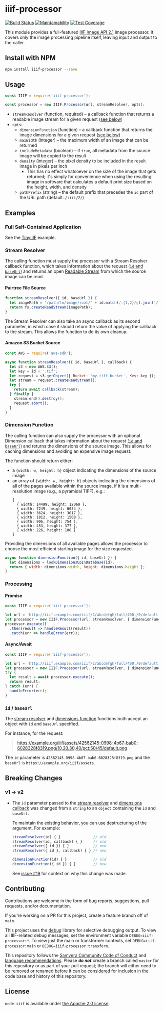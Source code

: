 # iiif-processor

[![Build Status](https://circleci.com/gh/samvera/node-iiif.svg?style=svg)](https://circleci.com/gh/samvera/node-iiif)
[![Maintainability](https://api.codeclimate.com/v1/badges/b5da41e405f8c020c273/maintainability)](https://codeclimate.com/github/samvera/node-iiif/maintainability)
[![Test Coverage](https://coveralls.io/repos/github/samvera/node-iiif/badge.svg)](https://coveralls.io/github/samvera/node-iiif)

This module provides a full-featured [IIIF Image API 2.1](https://iiif.io/api/image/2.1/) image processor. It covers only the image processing pipeline itself, leaving input and output to the caller.

## Install with NPM

```sh
npm install iiif-processor --save
```

## Usage

```javascript
const IIIF = require('iiif-processor');

const processor = new IIIF.Processor(url, streamResolver, opts);
```

* `streamResolver` (function, required) – a callback function that returns a readable image stream for a given request ([see below](#stream-resolver))
* `opts`:
  * `dimensionFunction` (function) – a callback function that returns the image dimensions for a given request ([see below](#dimension-function))
  * `maxWidth` (integer) – the maximum width of an image that can be returned
  * `includeMetadata` (boolean) – if `true`, all metadata from the source image will be copied to the result
  * `density` (integer) – the pixel density to be included in the result image in pixels per inch
    * This has no effect whatsoever on the size of the image that gets returned; it's simply for convenience when using
      the resulting image in software that calculates a default print size based on the height, width, and density
  * `pathPrefix` (string) – the default prefix that precedes the `id` part of the URL path (default: `/iiif/2/`)

## Examples

### Full Self-Contained Application

See the [TinyIIIF](./examples/tiny-iiif/README.md) example.

### Stream Resolver

The calling function must supply the processor with a Stream Resolver callback
function, which takes information about the request [(`id` and `baseUrl`)](#id--baseurl) and returns an open
[Readable Stream](https://nodejs.org/api/stream.html#stream_class_stream_readable) from which the source image can be read.

#### Pairtree File Source

```javascript
function streamResolver({ id, baseUrl }) {
  let imagePath = '/path/to/image/root/' + id.match(/.{1,2}/g).join('/') + '/image.tif';
  return fs.createReadStream(imagePath);
}
```

The Stream Resolver can also take an async callback as its second parameter, in which
case it should return the value of applying the callback to the stream. This allows
the function to do its own cleanup.

#### Amazon S3 Bucket Source

```javascript
const AWS = require('aws-sdk');

async function streamResolver({ id, baseUrl }, callback) {
  let s3 = new AWS.S3();
  let key = id + '.tif';
  let request = s3.getObject({ Bucket: 'my-tiff-bucket', Key: key });
  let stream = request.createReadStream();
  try {
    return await callback(stream);
  } finally {
    stream.end().destroy();
    request.abort();
  }
}
```

### Dimension Function

The calling function can also supply the processor with an optional Dimension callback that takes information about the request [(`id` and `baseUrl`)](#id--baseurl) and returns the dimensions of the source image. This allows for caching dimensions and avoiding an expensive image request.

The function should return either:

* a `{width: w, height: h}` object indicating the dimensions of the source image
* an array of `{width: w, height: h}` objects indicating the dimensions of all of the pages available within the source image, if it is a multi-resolution image (e.g., a pyramidal TIFF), e.g.:
  ```
  [
    { width: 14499, height: 12069 },
    { width: 7249, height: 6034 },
    { width: 3624, height: 3017 },
    { width: 1812, height: 1508 },
    { width: 906, height: 754 },
    { width: 453, height: 377 },
    { width: 226, height: 188 }
  ]
  ```

Providing the dimensions of all available pages allows the processor to choose the most efficient starting image for the size requested.

```javascript
async function dimensionFunction({ id, baseUrl }) {
  let dimensions = lookDimensionsUpInDatabase(id);
  return { width: dimensions.width, height: dimensions.height };
}
```

### Processing

#### Promise
```javascript
const IIIF = require('iiif-processor');

let url = 'http://iiif.example.com/iiif/2/abcdefgh/full/400,/0/default.jpg'
let processor = new IIIF.Processor(url, streamResolver, { dimensionFunction });
processor.execute()
  .then(result => handleResult(result))
  .catch(err => handleError(err));
```

#### Async/Await
```javascript
const IIIF = require('iiif-processor');

let url = 'http://iiif.example.com/iiif/2/abcdefgh/full/400,/0/default.jpg'
let processor = new IIIF.Processor(url, streamResolver, { dimensionFunction });
try {
  let result = await processor.execute();
  return result;
} catch (err) {
  handleError(err);
}
```

### `id` / `baseUrl`

The [stream resolver](#stream-resolver) and [dimensions function](#dimension-function) functions both accept an object with
`id` and `baseUrl` specified.

For instance, for the request:

> https://example.org/iiif/assets/42562145-0998-4b67-bab0-6028328f8319.png/10,20,30,40/pct:50/45/default.png

The `id` parameter is `42562145-0998-4b67-bab0-6028328f8319.png` and the `baseUrl` is `https://example.org/iiif/assets`.

## Breaking Changes

### v1 -> v2

* The `id` parameter passed to the [stream resolver](#stream-resolver) and [dimensions callback](#dimension-function) was
  changed from a `string` to an `object` containing the `id` and `baseUrl`.

  To maintain the existing behavior, you can use destructuring of the argument. For example:

  ```js
  streamResolver(id) { }               // old
  streamResolver(id, callback) { }     // old
  streamResolver({ id }) { }           // new
  streamResolver({ id }, callback) { } // new

  dimensionFunction(id) { }            // old
  dimensionFunction({ id }) { }        // new
  ```

  See [issue #19](https://github.com/samvera/node-iiif/issues/19) for context on why this change was made.

## Contributing

Contributions are welcome in the form of bug reports, suggestions, pull requests, and/or documentation.

If you're working on a PR for this project, create a feature branch off of `main`.

This project uses the [debug](https://www.npmjs.com/package/debug) library for selective debugging output. To view all IIIF-related debug messages, set the environment variable `DEBUG=iiif-processor:*`. To view just the main or transformer contexts, set `DEBUG=iiif-processor:main` or `DEBUG=iiif-processor:transform`.

This repository follows the [Samvera Community Code of Conduct](https://samvera.atlassian.net/wiki/spaces/samvera/pages/405212316/Code+of+Conduct) and [language recommendations](https://github.com/samvera/maintenance/blob/main/templates/CONTRIBUTING.md#language).  Please ***do not*** create a branch called `master` for this repository or as part of your pull request; the branch will either need to be removed or renamed before it can be considered for inclusion in the code base and history of this repository.

## License

`node-iiif` is available under [the Apache 2.0 license](LICENSE).
